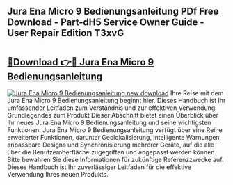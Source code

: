 ## Jura Ena Micro 9 Bedienungsanleitung PDf Free Download - Part-dH5 Service Owner Guide - User Repair Edition T3xvG

# <h2><a href="http://df59om.blite.top/?on=Jura+Ena+Micro+9+Bedienungsanleitung">🔗Download 👉🔴 Jura Ena Micro 9 Bedienungsanleitung</a></h2>

[![Jura Ena Micro 9 Bedienungsanleitung new download](https://i.imgur.com/lujVjoI.png)](http://df59om.blite.top/?on=Jura+Ena+Micro+9+Bedienungsanleitung)
Ihre Reise mit dem Jura Ena Micro 9 Bedienungsanleitung beginnt hier. Dieses Handbuch ist Ihr umfassender Leitfaden zum Verständnis und zur effektiven Verwendung. Grundlegendes zum Produkt Dieser Abschnitt bietet einen Überblick über Ihr neues Jura Ena Micro 9 Bedienungsanleitung und seine wichtigsten Funktionen. Jura Ena Micro 9 Bedienungsanleitung verfügt über eine Reihe erweiterter Funktionen, darunter Geolokalisierung, intelligente Warnungen, anpassbare Designs und Synchronisierung mehrerer Geräte, auf die alle über die Benutzeroberfläche zugegriffen und angepasst werden können. Bitte bewahren Sie diese Informationen für zukünftige Referenzzwecke auf. Dieses Handbuch ist Ihr zuverlässiger Leitfaden für die effektive Verwendung Ihres neuen Produkts.
